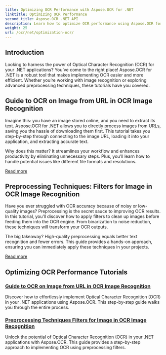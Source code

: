 ```yaml
---
title: Optimizing OCR Performance with Aspose.OCR for .NET
linktitle: Optimizing OCR Performance
second_title: Aspose.OCR .NET API
description: Learn how to optimize OCR performance using Aspose.OCR for .NET. Our detailed tutorials cover image recognition, preprocessing filters, and practical implementation steps.
weight: 25
url: /ocr/net/optimization-ocr/
---
```

## Introduction

Looking to harness the power of Optical Character Recognition (OCR) for your .NET applications? You’ve come to the right place! Aspose.OCR for .NET is a robust tool that makes implementing OCR easier and more efficient. Whether you’re working with image recognition or exploring advanced preprocessing techniques, these tutorials have you covered.

## Guide to OCR on Image from URL in OCR Image Recognition

Imagine this: you have an image stored online, and you need to extract its text. Aspose.OCR for .NET allows you to directly process images from URLs, saving you the hassle of downloading them first. This tutorial takes you step-by-step through connecting to the image URL, loading it into your application, and extracting accurate text.

Why does this matter? It streamlines your workflow and enhances productivity by eliminating unnecessary steps. Plus, you’ll learn how to handle potential issues like different file formats and resolutions.

[Read more](./guide-to-ocr-on-image-from-url/)

## Preprocessing Techniques: Filters for Image in OCR Image Recognition

Have you ever struggled with OCR accuracy because of noisy or low-quality images? Preprocessing is the secret sauce to improving OCR results. In this tutorial, you’ll discover how to apply filters to clean up images before feeding them into the OCR engine. From binarization to noise reduction, these techniques will transform your OCR outputs.

The big takeaway? High-quality preprocessing equals better text recognition and fewer errors. This guide provides a hands-on approach, ensuring you can immediately apply these techniques in your projects.

[Read more](./preprocessing-techniques-filters-for-image/)

## Optimizing OCR Performance Tutorials
### [Guide to OCR on Image from URL in OCR Image Recognition](./guide-to-ocr-on-image-from-url/)
Discover how to effortlessly implement Optical Character Recognition (OCR) in your .NET applications using Aspose.OCR. This step-by-step guide walks you through the entire process.
### [Preprocessing Techniques Filters for Image in OCR Image Recognition](./preprocessing-techniques-filters-for-image/)
Unlock the potential of Optical Character Recognition (OCR) in your .NET applications with Aspose.OCR. This guide provides a step-by-step approach to implementing OCR using preprocessing filters.